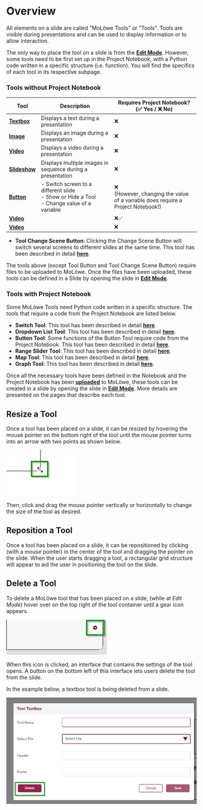 # Overview

All elements on a slide are called "MoLöwe Tools" or "Tools". 
Tools are visible during presentations and can be used to display information or to allow interaction.

The only way to place the tool on a slide is from the [**Edit Mode**](docs/edit-mode/05_slides.md#4-editing-slides-edit-mode).
However, some tools need to be first set up in the Project Notebook, with a Python code written in a specific structure (i.e. function).
You will find the specifics of each tool in its respective subpage.

### Tools without Project Notebook

| Tool                             | Description                                                                                       | Requires Project Notebook?<br/> (✅ Yes / ❌ No)                                       |
|----------------------------------|---------------------------------------------------------------------------------------------------|--------------------------------------------------------------------------------------|
| [**Textbox**](01_textbox.md)     | Displays a text during a presentation                                                             | ❌                                                                                    |
| [**Image**](02_image.md)         | Displays an image during a presentation                                                           | ❌                                                                                    |
| [**Video**](03_video.md)         | Displays a video during a presentation                                                            | ❌                                                                                    |
| [**Slideshow**](04_slideshow.md) | Displays multiple images in sequence during a presentation                                        | ❌                                                                                    |
| [**Button**](05_button.md)       | - Switch screen to a different slide<br/> - Show or Hide a Tool<br/> - Change value of a variable | ❌ <br/> (However, changing the value of a variable does require a Project Notebook!) |
| [**Video**](03_video.md)         |                                                                                                   | ❌✅                                                                                   |
| [**Video**](03_video.md)         |                                                                                                   | ❌                                                                                    |


* **Tool Change Scene Button**: Clicking the Change Scene Button will switch several screens to different slides at the same time.
This tool has been described in detail [**here**](11_change-scene.md).

The tools above (except Tool Button and Tool Change Scene Button) require files to be uploaded to MoLöwe.
Once the files have been uploaded, these tools can be defined in a Slide by opening the slide
in [**Edit Mode**](docs/edit-mode/05_slides.md#4-editing-slides-edit-mode).

### Tools with Project Notebook

Some MoLöwe Tools need Python code written in a specific structure.
The tools that require a code from the Project Notebook are listed below.

* **Switch Tool**: This tool has been described in detail [**here**](09_switch.md).
* **Dropdown List Tool**: This tool has been described in detail [**here**](10_dropdown.md).
* **Button Tool**: Some functions of the Button Tool require code from the Project Notebook.
This tool has been described in detail [**here**](05_button.md).
* **Range Slider Tool**: This tool has been described in detail [**here**](08_slider.md).
* **Map Tool**: This tool has been described in detail [**here**](07_map.md).
* **Graph Tool**: This tool has been described in detail [**here**](06_graph.md).

Once all the necessary tools have been defined in the Notebook and the Project Notebook has been
[**uploaded**](docs/edit-mode/02_notebooks.md) to MoLöwe, these tools can be created in a slide by opening
the slide in [**Edit Mode**](docs/edit-mode/05_slides.md#4-editing-slides-edit-mode).
More details are presented on the pages that describe each tool.

## **Resize a Tool**
Once a tool has been placed on a slide, it can be resized by hovering the mouse pointer on the bottom right of the tool
until the mouse pointer turns into an arrow with two points as shown below.

![](/img/doc/57_resize_tool.jpg)

Then, click and drag the mouse pointer vertically or horizontally to change the size of the tool as desired.

## **Reposition a Tool**
Once a tool has been placed on a slide, it can be repositioned by clicking (with a mouse pointer) in the center of
the tool and dragging the pointer on the slide. When the user starts dragging a tool, a rectangular grid structure
will appear to aid the user in positioning the tool on the slide.

## **Delete a Tool**
To delete a MoLöwe tool that has been placed on a slide, (while at *Edit Mode*) hover over on the top right of the
tool container until a gear icon appears.

![](/img/doc/39_hover_tool_container.jpg)

When this icon is clicked, an interface that contains the settings of the tool opens.
A button on the bottom left of this interface lets users delete the tool from the slide.

In the example below, a textbox tool is being deleted from a slide.

![](/img/doc/70_delete_tool.jpg)